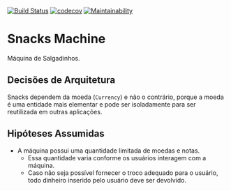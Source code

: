 [![Build Status](https://travis-ci.org/taciogt/snacks-machine.svg?branch=main)](https://travis-ci.org/taciogt/snacks-machine)
[![codecov](https://codecov.io/gh/taciogt/snacks-machine/branch/main/graph/badge.svg)](https://codecov.io/gh/taciogt/snacks-machine)
[![Maintainability](https://api.codeclimate.com/v1/badges/72a9470509c5d6873750/maintainability)](https://codeclimate.com/github/taciogt/snacks-machine/maintainability)

# Snacks Machine

Máquina de Salgadinhos.

## Decisões de Arquitetura

Snacks dependem da moeda (`Currency`) e não o contrário, porque a moeda é uma entidade mais elementar e pode ser isoladamente para ser reutilizada em outras aplicações.

## Hipóteses Assumidas
* A máquina possui uma quantidade limitada de moedas e notas. 
  * Essa quantidade varia conforme os usuários interagem com a máquina.
  * Caso não seja possível fornecer o troco adequado para o usuário, todo dinheiro inserido pelo usuário deve ser devolvido. 